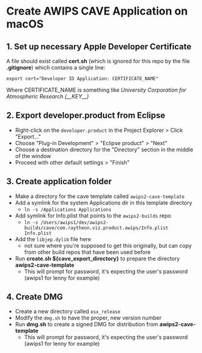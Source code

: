 # Create AWIPS CAVE Application on macOS

## 1. Set up necessary Apple Developer Certificate

A file should exist called **cert.sh** (which is ignored for this repo by the file **.gitignore**) which contains a single line:

    export cert="Developer ID Application: CERTIFICATE_NAME"

Where CERTIFICATE_NAME is something like *University Corporation for Atmospheric Research (\_\_KEY\_\_)*

## 2. Export developer.product from Eclipse

- Right-click on the `developer.product` in the Project Explorer > Click "Export..."
- Choose "Plug-in Development" > "Eclipse product" > "Next"
- Choose a destination directory for the "Directory" section in the middle of the window
- Proceed with other default settings > "Finish"

## 3. Create application folder

- Make a directory for the cave template called `awips2-cave-template`
- Add a symlink for the system Applications dir in this template directory
    - `ln -s /Applications Applications` 
- Add symlink for Info.plist that points to the `awips2-builds` repo
    - `ln -s /Users/awips1/dev/awips2-builds/cave/com.raytheon.viz.product.awips/Info.plist Info.plist`
- Add the `libjep.dylib` file here
    - not sure where you're supposed to get this originally, but can copy from other build repos that have been used before
- Run **create.sh ${cave_export_directory}** to prepare the directory **awips2-cave-template**
    - This will prompt for password, it's expecting the user's password (awips1 for lenny for example)

## 4. Create DMG

- Create a new directory called `osx_release`
- Modify the `dmg.sh` to have the proper, new version number
- Run **dmg.sh** to create a signed DMG for distribution from **awips2-cave-template**
    - This will prompt for password, it's expecting the user's password (awips1 for lenny for example)
